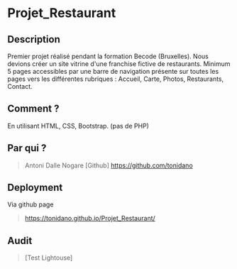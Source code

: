 # Projet_Restaurant

## Description
Premier projet réalisé pendant la formation Becode (Bruxelles).
Nous devions créer un site vitrine d'une franchise fictive de restaurants. 
Minimum 5 pages accessibles par une barre de navigation présente sur toutes les pages vers les différentes rubriques : Accueil, Carte, Photos, Restaurants, Contact. 

## Comment ?

En utilisant HTML, CSS, Bootstrap. (pas de PHP)

## Par qui ?

>Antoni Dalle Nogare
[Github] https://github.com/tonidano

## Deployment

Via github page

> https://tonidano.github.io/Projet_Restaurant/

## Audit

>[Test Lightouse]
<img src="/images/test-lighthouse.PNG" alt=""/>
